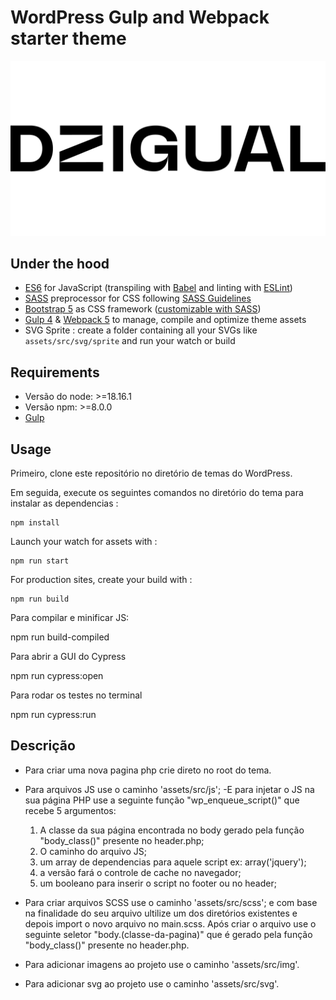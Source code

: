 # WordPress Gulp and Webpack starter theme

![](screenshot.png)

## Under the hood

- [ES6](https://github.com/lukehoban/es6features#readme) for JavaScript (transpiling with [Babel](https://babeljs.io/) and linting with [ESLint](https://eslint.org/))
- [SASS](http://sass-lang.com/) preprocessor for CSS following [SASS Guidelines](https://sass-guidelin.es/#the-7-1-pattern)
- [Bootstrap 5](https://getbootstrap.com/docs/5.2/getting-started/introduction/) as CSS framework ([customizable with SASS](https://getbootstrap.com/docs/5.2/customize/sass/))
- [Gulp 4](https://gulpjs.com/) & [Webpack 5](https://webpack.js.org/) to manage, compile and optimize theme assets
- SVG Sprite : create a folder containing all your SVGs like `assets/src/svg/sprite` and run your watch or build

## Requirements

* Versão do node: >=18.16.1
* Versão npm: >=8.0.0
* [Gulp](https://gulpjs.com/docs/en/getting-started/quick-start)

## Usage

Primeiro, clone este repositório no diretório de temas do WordPress.

Em seguida, execute os seguintes comandos no diretório do tema para instalar as dependencias :

	npm install

Launch your watch for assets with :

	npm run start

For production sites, create your build with :

	npm run build

Para compilar e minificar JS:

  npm run build-compiled

Para abrir a GUI do Cypress

  npm run cypress:open

Para rodar os testes no terminal

  npm run cypress:run

## Descrição

* Para criar uma nova pagina php crie direto no root do tema.

* Para arquivos JS use o caminho 'assets/src/js';
 -E para injetar o JS na sua página PHP use a seguinte função "wp_enqueue_script()" que recebe 5 argumentos:
  1. A classe da sua página encontrada no body gerado pela função "body_class()" presente no header.php;
	2. O caminho do arquivo JS;
	3. um array de dependencias para aquele script ex: array('jquery');
	4. a versão fará o controle de cache no navegador;
	5. um booleano para inserir o script no footer ou no header;

* Para criar arquivos SCSS use o caminho 'assets/src/scss'; e com base na finalidade do seu arquivo ultilize um dos diretórios existentes e depois import o novo arquivo no main.scss. Após criar o arquivo use o seguinte seletor "body.(classe-da-pagina)" que é gerado pela função "body_class()" presente no header.php.

* Para adicionar imagens ao projeto use o caminho 'assets/src/img'.

* Para adicionar svg ao projeto use o caminho 'assets/src/svg'.